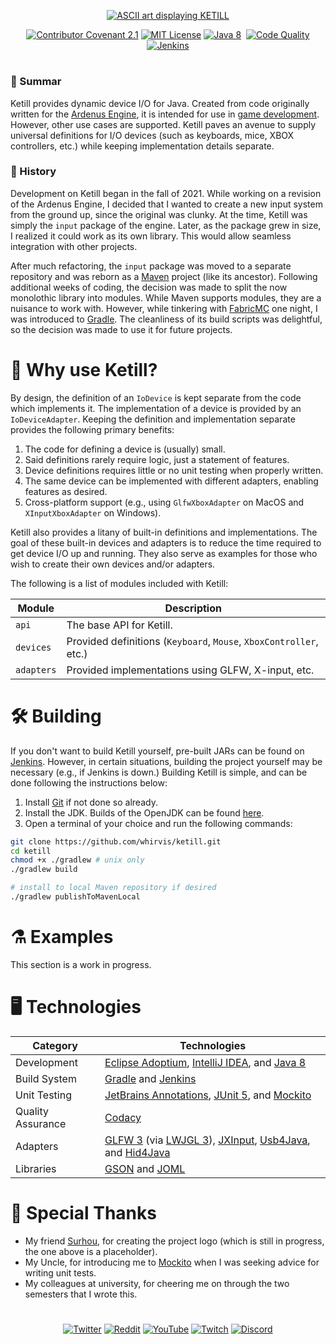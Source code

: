 <p align="center">
  <a href="#void"><img src="https://user-images.githubusercontent.com/5157755/153051741-39f3846f-f7cc-4be4-ad0e-09fbf6fb8488.png" alt="ASCII art displaying KETILL"></a>
</p>

<p align="center">
  <a href="CODE_OF_CONDUCT.md"><img src="https://img.shields.io/badge/Contributor%20Covenant-2.1-4baaaa.svg" alt="Contributor Covenant 2.1"></a>
  <a href="LICENSE"><img src="https://img.shields.io/github/license/whirvis/ketill" alt="MIT License"></a>
  <a href="https://www.oracle.com/java/technologies/java8.html"><img src="https://img.shields.io/badge/version-8-orange?style=flat&logo=java" alt="Java 8"></a>
  <a href="#void"><img src="https://img.shields.io/github/repo-size/whirvis/ketill" alt=""></a>
  <a href="https://www.codacy.com/gh/Whirvis/ketill/dashboard?utm_source=github.com&amp;utm_medium=referral&amp;utm_content=whirvis/ketill&amp;utm_campaign=Badge_Grade"><img src="https://app.codacy.com/project/badge/Grade/2be5a01acd504e9d8b5067ccfe4c79c4" alt="Code Quality"></a>
  <a href="http://jenkins.ketill.io/job/ketill/"><img src="http://jenkins.ketill.io/buildStatus/icon?job=ketill" alt="Jenkins"></a>
</p>

#

### 🔖 Summar

Ketill provides dynamic device I/O for Java. Created from code originally written for the [Ardenus Engine](https://github.com/whirvis/ardenus-engine),
it is intended for use in [game development](https://youtu.be/zCmMuOXr-Nk). However, other use cases are supported. Ketill paves an avenue to
supply universal definitions for I/O devices (such as keyboards, mice, XBOX controllers, etc.) while keeping implementation details separate.

### 📓 History

Development on Ketill began in the fall of 2021. While working on a revision of the Ardenus Engine, I decided that I wanted to create a new input system
from the ground up, since the original was clunky. At the time, Ketill was simply the `input` package of the engine. Later, as the package grew in size,
I realized it could work as its own library. This would allow seamless integration with other projects.

After much refactoring, the `input` package was moved to a separate repository and was reborn as a [Maven](https://maven.apache.org/) project
(like its ancestor). Following additional weeks of coding, the decision was made to split the now monolothic library into modules. While Maven
supports modules, they are a nuisance to work with. However, while tinkering with [FabricMC](https://fabricmc.net/) one night, I was introduced
to [Gradle](https://gradle.org/). The cleanliness of its build scripts was delightful, so the decision was made to use it for future projects.

# 👾 Why use Ketill?
By design, the definition of an `IoDevice` is kept separate from the code which implements it. The implementation of a device is provided by an
`IoDeviceAdapter`. Keeping the definition and implementation separate provides the following primary benefits:

  1. The code for defining a device is (usually) small.
  2. Said definitions rarely require logic, just a statement of features.
  3. Device definitions requires little or no unit testing when properly written.
  4. The same device can be implemented with different adapters, enabling features as desired.
  5. Cross-platform support (e.g., using `GlfwXboxAdapter` on MacOS and `XInputXboxAdapter` on Windows).

Ketill also provides a litany of built-in definitions and implementations. The goal of these built-in devices and adapters is to reduce the time
required to get device I/O up and running. They also serve as examples for those who wish to create their own devices and/or adapters.

The following is a list of modules included with Ketill:

| Module     | Description                                                        |
|------------|--------------------------------------------------------------------|
| `api`      | The base API for Ketill.                                           |
| `devices`  | Provided definitions (`Keyboard`, `Mouse`, `XboxController`, etc.) |
| `adapters` | Provided implementations using GLFW, X-input, etc.                 |

# 🛠️ Building

If you don't want to build Ketill yourself, pre-built JARs can be found on [Jenkins](https://jenkins.ketill.io). However, in certain
situations, building the project yourself may be necessary (e.g., if Jenkins is down.) Building Ketill is simple, and can be done
following the instructions below:

  1. Install [Git](https://git-scm.com/) if not done so already.
  2. Install the JDK. Builds of the OpenJDK can be found [here](https://adoptium.net/).
  4. Open a terminal of your choice and run the following commands:

```bash
git clone https://github.com/whirvis/ketill.git
cd ketill
chmod +x ./gradlew # unix only
./gradlew build

# install to local Maven repository if desired
./gradlew publishToMavenLocal
```

# ⚗️ Examples

This section is a work in progress.

# 🖥️ Technologies

| Category          | Technologies                                                                                                                                                                                                                               |
| ----------------- | ------------------------------------------------------------------------------------------------------------------------------------------------------------------------------------------------------------------------------------------ |
| Development       | [Eclipse Adoptium](https://adoptium.net/), [IntelliJ IDEA](https://www.jetbrains.com/idea/), and [Java 8](https://www.oracle.com/java/technologies/java8.html)                                                                             |
| Build System      | [Gradle](https://gradle.org/) and [Jenkins](https://www.jenkins.io/)                                                                                                                                                                       |
| Unit Testing      | [JetBrains Annotations](https://github.com/JetBrains/java-annotations), [JUnit 5](https://junit.org/junit5/), and [Mockito](https://site.mockito.org/)                                                                                     |
| Quality Assurance | [Codacy](https://www.codacy.com/)                                                                                                                                                                                                          |
| Adapters          | [GLFW 3](https://www.glfw.org/) (via [LWJGL 3](https://www.lwjgl.org/)), [JXInput](https://github.com/StrikerX3/JXInput), [Usb4Java](http://usb4java.org/quickstart/javax-usb.html), and [Hid4Java](https://github.com/gary-rowe/hid4java) |
| Libraries         | [GSON](https://github.com/google/gson) and [JOML](https://joml-ci.github.io/JOML/)                                                                                                                                                         |

# 💎 Special Thanks

- My friend [Surhou](https://t.co/gt2mqvXKaA), for creating the project logo (which is still in progress, the one above is a placeholder).
- My Uncle, for introducing me to [Mockito](https://site.mockito.org/) when I was seeking advice for writing unit tests.
- My colleagues at university, for cheering me on through the two semesters that I wrote this.

# 

<p align="center">
  <a href="https://twitter.com/whirvis/"><img src="https://img.shields.io/twitter/follow/whirvis?style=flat&logo=twitter&color=%2300acee&label=%40whirvis" alt="Twitter"></a>
  <a href="https://reddit.com/u/whirvis/"><img src="https://img.shields.io/reddit/user-karma/combined/whirvis?style=flat&logo=reddit&color=%23FF5700&label=u%2Fwhirvis" alt="Reddit"></a>
  <a href="https://youtube.com/c/whirvis/"><img src="https://img.shields.io/youtube/channel/subscribers/UC9wxFSON2eQRSxE2OUznP8w?style=flat&logo=youtube&logoColor=red&label=Whirvis" alt="YouTube"></a>
  <a href="https://www.twitch.tv/whirvis/"><img src="https://img.shields.io/twitch/status/whirvis?style=flat&logo=twitch&color=%23815fc0&label=Whirvis" alt="Twitch"></a>
  <a href="https://discord.gg/ShVPZBY6kY"><img src="https://img.shields.io/discord/681551864902320156?logo=Discord&color=%235865F2&label=Whirvex Software" alt="Discord"></a>
</p>
